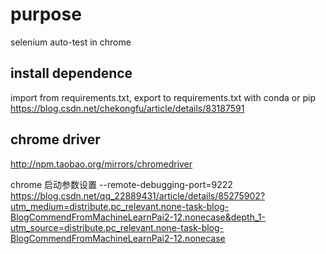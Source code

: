 # purpose

selenium auto-test in chrome

## install dependence

import from requirements.txt, export to requirements.txt with conda or pip
https://blog.csdn.net/chekongfu/article/details/83187591

## chrome driver

http://npm.taobao.org/mirrors/chromedriver

chrome 启动参数设置
--remote-debugging-port=9222
https://blog.csdn.net/qq_22889431/article/details/85275902?utm_medium=distribute.pc_relevant.none-task-blog-BlogCommendFromMachineLearnPai2-12.nonecase&depth_1-utm_source=distribute.pc_relevant.none-task-blog-BlogCommendFromMachineLearnPai2-12.nonecase

